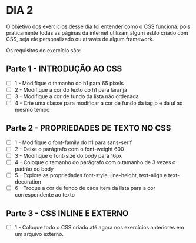 # DIA 2

O objetivo dos exercícios desse dia foi entender como o CSS funciona, pois praticamente todas as páginas da internet utilizam algum estilo criado com CSS, seja ele personalizado ou através de algum framework.


Os requisitos do exercício são:

## Parte 1 - INTRODUÇÃO AO CSS
- [ ] 1 - Modifique o tamanho do h1 para 65 pixels
- [ ] 2 - Modifique a cor do texto do h1 para laranja
- [ ] 3 - Modifique a cor de fundo da lista não ordenada
- [ ] 4 - Crie uma classe para modificar a cor de fundo da tag p e da ul ao mesmo tempo

## Parte 2 - PROPRIEDADES DE TEXTO NO CSS
- [ ] 1 - Modifique o font-family do h1 para sans-serif
- [ ] 2 - Deixe o parágrafo com o font-weight 600
- [ ] 3 - Modifique o font-size do body para 16px
- [ ] 4 - Coloque o tamanho do parágrafo com o tamanho de 3 vezes o padrão do body
- [ ] 5 - Explore as propriedades font-style, line-height, text-align e text-decoration
- [ ] 6 - Troque a cor de fundo de cada item da lista para a cor correspondente ao texto

## Parte 3 - CSS INLINE E EXTERNO
- [ ] 1 - Coloque todo o CSS criado até agora nos exercícios anteriores em um arquivo externo.

